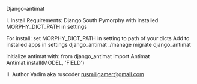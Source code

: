 Django-antimat

I. Install
   Requirements:
        Django
        South
        Pymorphy with installed MORPHY_DICT_PATH in settings
   
   For install:
   set MORPHY_DICT_PATH in setting to path of your dicts
   Add to installed apps in settings django_antimat
   ./manage migrate django_antimat

   initialize antimat with:
   from django_antimat import Antimat
   Antimat.install(MODEL, 'FIELD')

II. Author
Vadim aka ruscoder
rusmiligamer@gmail.com
